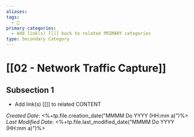 ```yaml
---
aliases: 
tags:
  - 🥈
primary categories:
  - Add link(s) [[]] back to related PRIMARY categories
type: Secondary Category
---
```

# [[02 - Network Traffic Capture]]

## Subsection 1
* Add link(s) [[]] to related CONTENT

*Created Date*: <%+tp.file.creation_date("MMMM Do YYYY (HH:mm a)")%>
*Last Modified Date*: <%+tp.file.last_modified_date("MMMM Do YYYY (HH:mm a)")%>
